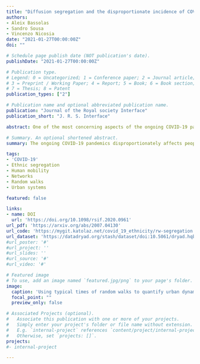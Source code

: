 ```yaml
---
title: "Diffusion segregation and the disproportionate incidence of COVID-19 in African American communities"
authors:
- Aleix Bassolas
- Sandro Sousa
- Vincenzo Nicosia
date: "2021-01-27T00:00:00Z"
doi: ""

# Schedule page publish date (NOT publication's date).
publishDate: "2021-01-27T00:00:00Z"

# Publication type.
# Legend: 0 = Uncategorized; 1 = Conference paper; 2 = Journal article;
# 3 = Preprint / Working Paper; 4 = Report; 5 = Book; 6 = Book section;
# 7 = Thesis; 8 = Patent
publication_types: ["2"]

# Publication name and optional abbreviated publication name.
publication: "Journal of the Royal society Interface"
publication_short: "J. R. S. Interface"

abstract: One of the most concerning aspects of the ongoing COVID-19 pandemic is that it disproportionately affects people from some specific ethnic and socio-economic minorities. In particular, since from the beginning of the pandemic it has been clear that people from Black and African American backgrounds seem to be hit especially hard by the virus, creating a substantial infection gap. The observed abnormal impact on these ethnic groups could probably be due to the co-occurrence of other known risk factors, including co-morbidity, poverty, level of education, access to healthcare, residential segregation and response to cures, although those factors do not seem able to explain fully and in depth the excess incidence of infections and deaths among African Americans. Here, we introduce the concept of diffusion segregation, that is the extent to which a given group of people is internally clustered or exposed to other groups, as a result of mobility and commuting habits. By analysing census and mobility data on major US cities, we found that the weekly excess COVID-19 incidence and mortality in African American communities at the beginning of the COVID-19 pandemic is significantly associated with their level of diffusion segregation. The results confirm that knowing where people commute to, rather than where they live, is potentially much more important to contain and curb the spreading of infectious diseases.

# Summary. An optional shortened abstract.
summary: The ongoing COVID-19 pandemics disproportionately affects people from Black and African American backgrounds. We propose a model to quantify the dynamic segregation of ethnicities in a city, based on passage times and coverage times of random walks on graphs. The results confirm that knowing where people commute to, rather than where they live, is potentially much more important to contain and curb the spreading of infectious diseases.

tags:
- 'COVID-19'
- Ethnic segregation
- Human mobility
- Networks
- Random walks
- Urban systems

featured: false

links:
- name: DOI
  url: 'https://doi.org/10.1098/rsif.2020.0961'
url_pdf: 'https://arxiv.org/abs/2007.04130'
url_code: 'https://mygit.katolaz.net/covid_19_ethnicity/rw-segregation'
url_dataset: 'https://datadryad.org/stash/dataset/doi:10.5061/dryad.hqbzkh1f9'
#url_poster: '#'
#url_project: ''
#url_slides: ''
#url_source: '#'
#url_video: '#'

# Featured image
# To use, add an image named `featured.jpg/png` to your page's folder.
image:
  caption: 'Using typical times of random walks to quantify urban dynamic segregation.'
  focal_point: ""
  preview_only: false

# Associated Projects (optional).
#   Associate this publication with one or more of your projects.
#   Simply enter your project's folder or file name without extension.
#   E.g. `internal-project` references `content/project/internal-project/index.md`.
#   Otherwise, set `projects: []`.
projects:
#- internal-project

---
```


<!-- {{% alert note %}}
Click the *Slides* button above to demo Academic's Markdown slides feature.
{{% /alert %}}

Supplementary notes can be added here, including [code and math](https://sourcethemes.com/academic/docs/writing-markdown-latex/). -->
